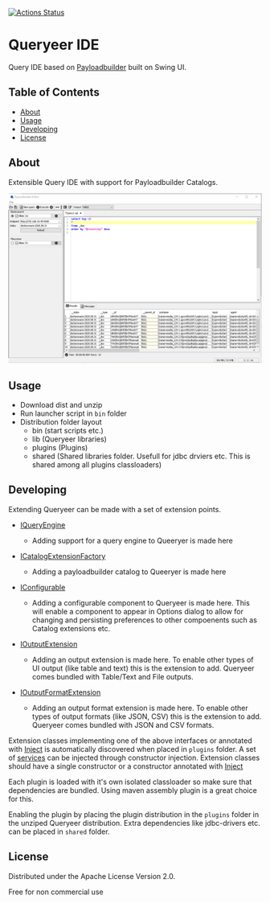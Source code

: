 [![Actions Status](https://github.com/kuseman/queryeer/workflows/Java%20CI%20with%20Maven/badge.svg)](https://github.com/kuseman/queryeer/actions)

# Queryeer IDE

Query IDE based on [Payloadbuilder](https://github.com/kuseman/payloadbuilder) built on Swing UI.

## Table of Contents

* [About](#about)
* [Usage](#usage)
* [Developing](#developing)
* [License](#license)

## About

Extensible Query IDE with support for Payloadbuilder Catalogs.

![Queryeer](/documentation/queryeer.png?raw=true "Queryeer")

## Usage

- Download dist and unzip
- Run launcher script in `bin` folder
- Distribution folder layout
  - bin  (start scripts etc.)
  - lib (Queryeer libraries)
  - plugins (Plugins)
  - shared (Shared libraries folder. Usefull for jdbc drviers etc. This is shared among all plugins classloaders)

## Developing

Extending Queryeer can be made with a set of extension points.

  - [IQueryEngine](https://github.com/kuseman/queryeer/tree/master/queryeer-api/src/main/java/com/queryeer/api/extensions/engine/IQueryEngine.java)
    - Adding support for a query engine to Queeryer is made here

  - [ICatalogExtensionFactory](https://github.com/kuseman/queryeer/tree/master/queryeer-api/src/main/java/com/queryeer/api/extensions/payloadbuilder/ICatalogExtensionFactory.java)
    - Adding a payloadbuilder catalog to Queeryer is made here

   - [IConfigurable](https://github.com/kuseman/queryeer/tree/master/queryeer-api/src/main/java/com/queryeer/api/extensions/IConfigurable.java)
     - Adding a configurable component to Queryeer is made here. This will enable a component to appear in Options dialog to allow for changing and persisting preferences to other compoenents such as Catalog extensions etc.

   - [IOutputExtension](https://github.com/kuseman/queryeer/tree/master/queryeer-api/src/main/java/com/queryeer/api/extensions/output/IOutputExtension.java)
     - Adding an output extension is made here. To enable other types of UI output (like table and text) this is the extension to add. Queryeer comes bundled with Table/Text and File outputs.

   - [IOutputFormatExtension](https://github.com/kuseman/queryeer/tree/master/queryeer-api/src/main/java/com/queryeer/api/extensions/output/IOutputFormatExtension.java)
     - Adding an output format extension is made here. To enable other types of output formats (like JSON, CSV) this is the extension to add. Queryeer comes bundled with JSON and CSV formats.

Extension classes implementing one of the above interfaces or annotated with [Inject](https://github.com/kuseman/queryeer/tree/master/queryeer-api/src/main/java/com/queryeer/api/extensions/Inject.java) is automatically discovered when placed in `plugins` folder. A set of [services](https://github.com/kuseman/queryeer/tree/master/queryeer-api/src/main/java/com/queryeer/api/service) can be injected through constructor injection. Extension classes should have a single constructor or a constructor annotated with  [Inject](https://github.com/kuseman/queryeer/tree/master/queryeer-api/src/main/java/com/queryeer/api/extensions/Inject.java)

Each plugin is loaded with it's own isolated classloader so make sure that dependencies are bundled. Using maven assembly plugin is a great choice for this.

Enabling the plugin by placing the plugin distribution in the `plugins` folder in the unziped Queryeer distribution.
Extra dependencies like jdbc-drivers etc. can be placed in `shared` folder. 

## License

Distributed under the Apache License Version 2.0.

Free for non commercial use
